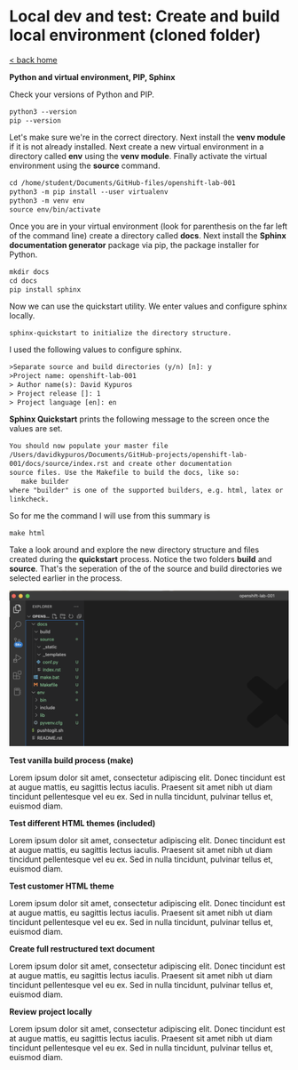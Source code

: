 # Local dev and test: Create and build local environment (cloned folder)

[< back home](README.md)

**Python and virtual environment, PIP, Sphinx**

Check your versions of Python and PIP. 
```
python3 --version
pip --version
```

Let's make sure we're in the correct directory. Next install the **venv module** if it is not already installed. Next create a new virtual environment in a directory called **env** using the **venv module**. Finally activate the virtual environment using the **source** command.
```
cd /home/student/Documents/GitHub-files/openshift-lab-001
python3 -m pip install --user virtualenv
python3 -m venv env
source env/bin/activate
```

Once you are in your virtual environment (look for parenthesis on the far left of the command line) create a directory called **docs**. Next install the **Sphinx documentation generator** package via pip, the package installer for Python.
```
mkdir docs
cd docs
pip install sphinx
```

Now we can use the quickstart utility. We enter values and configure sphinx locally. 

```
sphinx-quickstart to initialize the directory structure.
```
I used the following values to configure sphinx.
```
>Separate source and build directories (y/n) [n]: y
>Project name: openshift-lab-001
> Author name(s): David Kypuros
> Project release []: 1
> Project language [en]: en
```
**Sphinx Quickstart** prints the following message to the screen once the values are set.
```
You should now populate your master file /Users/davidkypuros/Documents/GitHub-projects/openshift-lab-001/docs/source/index.rst and create other documentation
source files. Use the Makefile to build the docs, like so:
   make builder
where "builder" is one of the supported builders, e.g. html, latex or linkcheck.
```

So for me the command I will use from this summary is
```
make html
```
Take a look around and explore the new directory structure and files created during the **quickstart** process. Notice the two folders **build** and **source**. That's the seperation of the of the source and build directories we selected earlier in the process.

![Directory Structure](https://github.com/dkypuros/sphinx-rst-rtd-notes/blob/main/images/new-sphinx-directory-structure.png "Structure")

**Test vanilla build process (make)**

Lorem ipsum dolor sit amet, consectetur adipiscing elit. Donec tincidunt est at augue mattis, eu sagittis lectus iaculis. Praesent sit amet nibh ut diam tincidunt pellentesque vel eu ex. Sed in nulla tincidunt, pulvinar tellus et, euismod diam. 

**Test different HTML themes (included)**

Lorem ipsum dolor sit amet, consectetur adipiscing elit. Donec tincidunt est at augue mattis, eu sagittis lectus iaculis. Praesent sit amet nibh ut diam tincidunt pellentesque vel eu ex. Sed in nulla tincidunt, pulvinar tellus et, euismod diam. 

**Test customer HTML theme**

Lorem ipsum dolor sit amet, consectetur adipiscing elit. Donec tincidunt est at augue mattis, eu sagittis lectus iaculis. Praesent sit amet nibh ut diam tincidunt pellentesque vel eu ex. Sed in nulla tincidunt, pulvinar tellus et, euismod diam. 

**Create full restructured text document**

Lorem ipsum dolor sit amet, consectetur adipiscing elit. Donec tincidunt est at augue mattis, eu sagittis lectus iaculis. Praesent sit amet nibh ut diam tincidunt pellentesque vel eu ex. Sed in nulla tincidunt, pulvinar tellus et, euismod diam. 

**Review project locally**

Lorem ipsum dolor sit amet, consectetur adipiscing elit. Donec tincidunt est at augue mattis, eu sagittis lectus iaculis. Praesent sit amet nibh ut diam tincidunt pellentesque vel eu ex. Sed in nulla tincidunt, pulvinar tellus et, euismod diam. 
